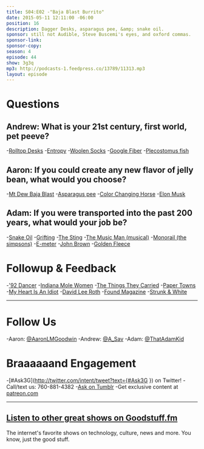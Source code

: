 ```yaml
---
title: S04:E02 -"Baja Blast Burrito"
date: 2015-05-11 12:11:00 -06:00
position: 16
description: Dagger Desks, asparagus pee, &amp; snake oil.
sponsor: still not Audible, Steve Buscemi's eyes, and oxford commas.
sponsor-link: 
sponsor-copy: 
season: 4
episode: 44
show: 3g3q
mp3: http://podcasts-1.feedpress.co/13789/11313.mp3
layout: episode
---
```


# Questions

## Andrew: What is your 21st century, first world, pet peeve?
-[Rolltop Desks](http://www.ebay.com/bhp/roll-top-desk)
-[Entropy](http://en.wikipedia.org/wiki/Entropy)
-[Woolen Socks](http://www.smartwool.com/socks.html?gender=9915)
-[Google Fiber](https://fiber.google.com/)
-[Plecostomus fish](https://en.wikipedia.org/wiki/Hypostomus_plecostomus)

## Aaron: If you could create any new flavor of jelly bean, what would you choose?
-[Mt Dew Baja Blast](http://www.mountaindew.com/bajablast/)
-[Asparagus pee](http://www.huffingtonpost.com/2014/10/31/asparagus-pee_n_6077006.html)
-[Color Changing Horse](http://oz.wikia.com/wiki/Horse_of_a_Different_Color)
-[Elon Musk](http://en.wikipedia.org/wiki/Elon_Musk)

## Adam: If you were transported into the past 200 years, what would your job be?
-[Snake Oil](http://en.wikipedia.org/wiki/Snake_oil)
-[Grifting](http://www.thefreedictionary.com/grifting)
-[The Sting](http://www.imdb.com/title/tt0070735/)
-[The Music Man (musical)](http://en.wikipedia.org/wiki/The_Music_Man)
-[Monorail (the simpsons)](http://en.wikipedia.org/wiki/Marge_vs._the_Monorail)
-[E-meter](http://en.wikipedia.org/wiki/E-meter)
-[John Brown](http://www.cs.cornell.edu/nystrom/images/antietam/fullsize/hf-john-brown.jpg)
-[Golden Fleece](http://en.wikipedia.org/wiki/Golden_Fleece)

# Followup &amp; Feedback
-['92 Dancer](http://i.giphy.com/3o85xK6HQv66Vjpex2.gif)
-[Indiana Mole Women](http://observer.com/2015/04/tales-from-the-bunker-an-indiana-mole-woman-shares-her-story/)
-[The Things They Carried](http://en.wikipedia.org/wiki/The_Things_They_Carried)
-[Paper Towns](http://johngreenbooks.com/paper-towns/)
-[My Heart Is An Idiot](http://myheartisanidiot.com/)
-[David Lee Roth](http://www.davidleeroth.com/)
-[Found Magazine](http://foundmagazine.com/)
-[Strunk &amp; White](http://en.wikipedia.org/wiki/The_Elements_of_Style)

***

# Follow Us
-Aaron: [@AaronLMGoodwin](http://twitter.com/aaronlmgoodwin)
-Andrew: [@A_Sav](http://twitter.com/a_sav)
-Adam: [@ThatAdamKid](http://twitter.com/thatadamkid)

# Braaaaaand Engagement
-[#Ask3G](http://twitter.com/intent/tweet?text={#Ask3G }) on Twitter!
-Call/text us: 760-881-4382
-[Ask on Tumblr](http://3g3q.co/ask)
-Get exclusive content at [patreon.com](http://www.patreon.com/3g3q)

***

## [Listen to other great shows on Goodstuff.fm](http://goodstuff.fm/)
The internet's favorite shows on technology, culture, news and more. You know, just the good stuff.
